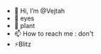 - 👋 Hi, I’m @Vejtah
- 👀 eyes
- 🌱 plant
- 📫 How to reach me : don't
- ⚡Blitz

<!---
Vejtah/Vejtah is a ✨ special ✨ repository because its `README.md` (this file) appears on your GitHub profile.
You can click the Preview link to take a look at your changes.
--->
